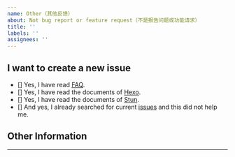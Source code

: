 ```yaml
---
name: Other（其他反馈）
about: Not bug report or feature request（不是报告问题或功能请求）
title: ''
labels: ''
assignees: ''
---
```


## I want to create a new issue <!-- 我想创建一个新的 issue -->

<!-- Change [] to [x] to select（将 [] 换成 [x] 来选择） -->
- [] Yes, I have read [FAQ](https://github.com/liuyib/hexo-theme-stun/blob/master/FAQ.md).
- [] Yes, I have read the documents of [Hexo](https://hexo.io/docs/).
- [] Yes, I have read the documents of [Stun](https://liuyib.github.io/hexo-theme-stun/).
- [] And yes, I already searched for current [issues](https://github.com/liuyib/hexo-theme-stun/issues) and this did not help me.

## Other Information <!-- 其他信息 -->

---

<!--
Like hexo-theme-stun? Please consider starring the repo to support it! Your support is my biggest encouragement!
喜欢 hexo-theme-stun 吗？ 考虑一下给它点个 star 来支持它吧！你的支持是对我最大的鼓励！
-->
